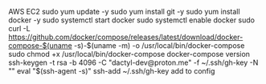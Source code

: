 AWS EC2
sudo yum update -y
sudo yum install git -y
sudo yum install docker -y
sudo systemctl start docker
sudo systemctl enable docker
sudo curl -L https://github.com/docker/compose/releases/latest/download/docker-compose-$(uname -s)-$(uname -m) -o /usr/local/bin/docker-compose
sudo chmod +x /usr/local/bin/docker-compose
docker-compose version
ssh-keygen -t rsa -b 4096 -C "dactyl-dev@proton.me" -f ~/.ssh/gh-key -N ""
eval "$(ssh-agent -s)"
ssh-add ~/.ssh/gh-key
add to config
